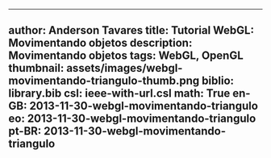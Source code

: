 ------------------------------
author: Anderson Tavares
title: Tutorial WebGL: Movimentando objetos
description: Movimentando objetos
tags: WebGL, OpenGL
thumbnail: assets/images/webgl-movimentando-triangulo-thumb.png
biblio: library.bib
csl: ieee-with-url.csl
math: True
en-GB: 2013-11-30-webgl-movimentando-triangulo
eo: 2013-11-30-webgl-movimentando-triangulo
pt-BR: 2013-11-30-webgl-movimentando-triangulo
------------------------------
